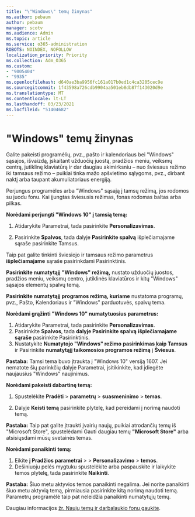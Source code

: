 ```yaml
---
title: "\"Windows\" temų žinynas"
ms.author: pebaum
author: pebaum
manager: scotv
ms.audience: Admin
ms.topic: article
ms.service: o365-administration
ROBOTS: NOINDEX, NOFOLLOW
localization_priority: Priority
ms.collection: Adm_O365
ms.custom:
- "9005404"
- "9935"
ms.openlocfilehash: d640ae3ba9956fc161a017b0ed1c4ca3205cec9e
ms.sourcegitcommit: 1f43598a726cdb9904aa501eb8db87f143020d9e
ms.translationtype: MT
ms.contentlocale: lt-LT
ms.lasthandoff: 03/23/2021
ms.locfileid: "51404682"
---
```

# <a name="help-with-windows-themes"></a>"Windows" temų žinynas

Galite pakeisti programėlių, pvz., pašto ir kalendoriaus bei "Windows" sąsajos, išvaizdą, įskaitant užduočių juostą, pradžios meniu, veiksmų centrą, jutiklinę klaviatūrą ir dar daugiau akimirksniu – nuo šviesaus režimo iki tamsaus režimo – puikiai tinka mažo apšvietimo sąlygoms, pvz., dirbant naktį arba taupant akumuliatoriaus energiją.  

Perjungus programėles arba "Windows" sąsają į tamsų režimą, jos rodomos su juodu fonu. Kai įjungtas šviesusis režimas, fonas rodomas baltas arba pilkas.
 
**Norėdami perjungti "Windows 10" į tamsią temą:**

1. Atidarykite Parametrai, tada pasirinkite **Personalizavimas**.
  
1. Pasirinkite **Spalvos**, tada dalyje **Pasirinkite spalvą** išplečiamajame sąraše pasirinkite Tamsus. 

Taip pat galite tinkinti šviesiojo ir tamsaus režimo parametrus **išplečiamajame** sąraše pasirinkdami Pasirinktinis.

**Pasirinkite numatytąjį "Windows" režimą,** nustato užduočių juostos, pradžios meniu, veiksmų centro, jutiklinės klaviatūros ir kitų "Windows" sąsajos elementų spalvų temą.  

**Pasirinkite numatytąjį programos režimą, kuriame** nustatoma programų, pvz., Pašto, Kalendoriaus ir "Windows" parduotuvės, spalvų tema.
 
**Norėdami grąžinti "Windows 10" numatytuosius parametrus:**

1. Atidarykite Parametrai, tada pasirinkite **Personalizavimas**.  
1. Pasirinkite **Spalvos**, tada **dalyje Pasirinkite spalvą** **išplečiamajame sąraše** pasirinkite Pasirinktinis.  
1. Nustatykite **Numatytojo "Windows" režimo** **pasirinkimas kaip Tamsus** ir Pasirinkite **numatytąjį taikomosios programos režimą** į **Šviesus**.

**Pastaba:** Tamsi tema buvo įtraukta į "Windows 10" versiją 1607. Jei nematote šių parinkčių dalyje Parametrai, įsitikinkite, kad įdiegėte naujausius "Windows" naujinimus.

**Norėdami pakeisti dabartinę temą:**

1. Spustelėkite **Pradėti**  >  **parametrų**  >  **suasmeninimo**  >  **temas**.  

1. Dalyje **Keisti temą** pasirinkite plytelę, kad pereidami į norimą naudoti temą. 

**Pastaba:** Taip pat galite įtraukti įvairių naujų, puikiai atrodančių temų iš "Microsoft Store", spustelėdami Gauti daugiau temų **"Microsoft Store"** arba atsisiųsdami mūsų svetainės temas.

**Norėdami panaikinti temą:**

1. Eikite **į Pradžios parametrai**  >    >  **Personalizavimo**  >  **temos**. 
1. Dešiniuoju pelės mygtuku spustelėkite arba paspauskite ir laikykite temos plytelę, tada pasirinkite **Naikinti**. 

**Pastaba:** Šiuo metu aktyvios temos panaikinti negalima. Jei norite panaikinti šiuo metu aktyvią temą, pirmiausia pasirinkite kitą norimą naudoti temą. Parametrų programėlė taip pat neleidžia panaikinti numatytųjų temų.

Daugiau informacijos [žr. Naujų temų ir darbalaukio fonų gaukite](https://support.microsoft.com/windows/get-new-themes-and-desktop-backgrounds-09e3e0a6-02e3-5ecd-22a1-5d048e3cb0d3).
